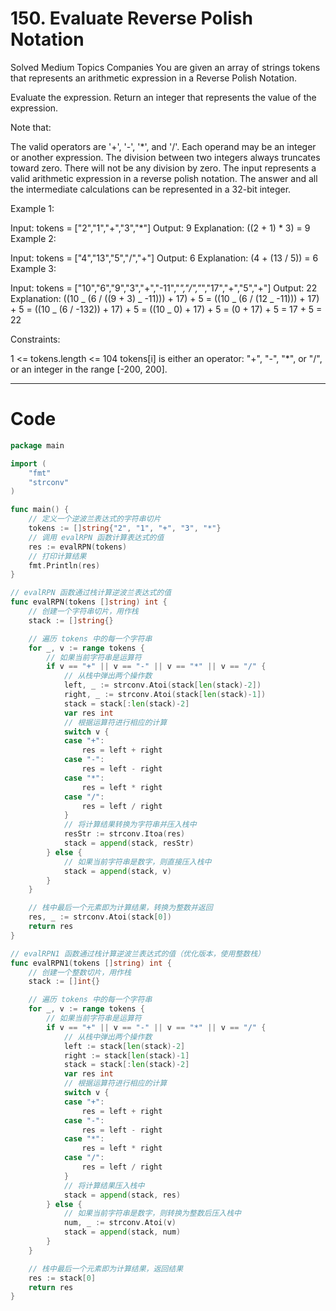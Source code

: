 # 150. Evaluate Reverse Polish Notation

Solved
Medium
Topics
Companies
You are given an array of strings tokens that represents an arithmetic expression in a Reverse Polish Notation.

Evaluate the expression. Return an integer that represents the value of the expression.

Note that:

The valid operators are '+', '-', '\*', and '/'.
Each operand may be an integer or another expression.
The division between two integers always truncates toward zero.
There will not be any division by zero.
The input represents a valid arithmetic expression in a reverse polish notation.
The answer and all the intermediate calculations can be represented in a 32-bit integer.

Example 1:

Input: tokens = ["2","1","+","3","*"]
Output: 9
Explanation: ((2 + 1) \* 3) = 9
Example 2:

Input: tokens = ["4","13","5","/","+"]
Output: 6
Explanation: (4 + (13 / 5)) = 6
Example 3:

Input: tokens = ["10","6","9","3","+","-11","*","/","*","17","+","5","+"]
Output: 22
Explanation: ((10 _ (6 / ((9 + 3) _ -11))) + 17) + 5
= ((10 _ (6 / (12 _ -11))) + 17) + 5
= ((10 _ (6 / -132)) + 17) + 5
= ((10 _ 0) + 17) + 5
= (0 + 17) + 5
= 17 + 5
= 22

Constraints:

1 <= tokens.length <= 104
tokens[i] is either an operator: "+", "-", "\*", or "/", or an integer in the range [-200, 200].

---

# Code

```go
package main

import (
	"fmt"
	"strconv"
)

func main() {
	// 定义一个逆波兰表达式的字符串切片
	tokens := []string{"2", "1", "+", "3", "*"}
	// 调用 evalRPN 函数计算表达式的值
	res := evalRPN(tokens)
	// 打印计算结果
	fmt.Println(res)
}

// evalRPN 函数通过栈计算逆波兰表达式的值
func evalRPN(tokens []string) int {
	// 创建一个字符串切片，用作栈
	stack := []string{}

	// 遍历 tokens 中的每一个字符串
	for _, v := range tokens {
		// 如果当前字符串是运算符
		if v == "+" || v == "-" || v == "*" || v == "/" {
			// 从栈中弹出两个操作数
			left, _ := strconv.Atoi(stack[len(stack)-2])
			right, _ := strconv.Atoi(stack[len(stack)-1])
			stack = stack[:len(stack)-2]
			var res int
			// 根据运算符进行相应的计算
			switch v {
			case "+":
				res = left + right
			case "-":
				res = left - right
			case "*":
				res = left * right
			case "/":
				res = left / right
			}
			// 将计算结果转换为字符串并压入栈中
			resStr := strconv.Itoa(res)
			stack = append(stack, resStr)
		} else {
			// 如果当前字符串是数字，则直接压入栈中
			stack = append(stack, v)
		}
	}

	// 栈中最后一个元素即为计算结果，转换为整数并返回
	res, _ := strconv.Atoi(stack[0])
	return res
}

// evalRPN1 函数通过栈计算逆波兰表达式的值（优化版本，使用整数栈）
func evalRPN1(tokens []string) int {
	// 创建一个整数切片，用作栈
	stack := []int{}

	// 遍历 tokens 中的每一个字符串
	for _, v := range tokens {
		// 如果当前字符串是运算符
		if v == "+" || v == "-" || v == "*" || v == "/" {
			// 从栈中弹出两个操作数
			left := stack[len(stack)-2]
			right := stack[len(stack)-1]
			stack = stack[:len(stack)-2]
			var res int
			// 根据运算符进行相应的计算
			switch v {
			case "+":
				res = left + right
			case "-":
				res = left - right
			case "*":
				res = left * right
			case "/":
				res = left / right
			}
			// 将计算结果压入栈中
			stack = append(stack, res)
		} else {
			// 如果当前字符串是数字，则转换为整数后压入栈中
			num, _ := strconv.Atoi(v)
			stack = append(stack, num)
		}
	}

	// 栈中最后一个元素即为计算结果，返回结果
	res := stack[0]
	return res
}
```
